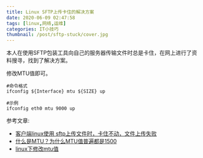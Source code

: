 ```yaml
---
title: Linux SFTP上传卡住的解决方案
date: 2020-06-09 02:47:58
tags: [linux,网络,运维]
categories: IT小技巧
thumbnail: /post/sftp-stuck/cover.jpg
---
```

本人在使用SFTP包装工具向自己的服务器传输文件时总是卡住，在网上进行了资料搜寻，找到了解决方案。
<!-- more -->
修改MTU值即可。
```shell
#命令格式
ifconfig ${Interface} mtu ${SIZE} up

#示例
ifconfig eth0 mtu 9000 up
```

参考文章:
* [客户端linux使用 sftp上传文件时，卡住不动，文件上传失败](https://www.jianshu.com/p/3aa5ddf6d567)
* [什么是MTU？为什么MTU值普遍都是1500](https://blog.csdn.net/passionkk/article/details/100538418)
* [linux下修改mtu值](https://blog.csdn.net/weicao1990/article/details/52227896)